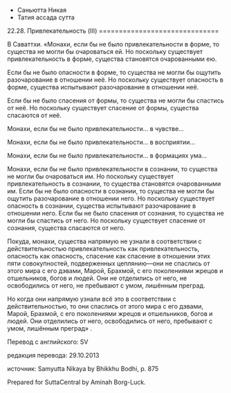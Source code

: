 









* Саньютта Никая
* Татия ассада сутта


22\.28\. Привлекательность \(III\)
\=\=\=\=\=\=\=\=\=\=\=\=\=\=\=\=\=\=\=\=\=\=\=\=\=\=\=\=\=\=



В Саваттхи\. «Монахи, если бы не было привлекательности в форме, то существа не могли бы очароваться ей\. Но поскольку существует привлекательность в форме, существа становятся очарованными ею\.


Если бы не было опасности в форме, то существа не могли бы ощутить разочарование в отношении неё\. Но поскольку существует опасность в форме, существа испытывают разочарование в отношении неё\.


Если бы не было спасения от формы, то существа не могли бы спастись от неё\. Но поскольку существует спасение от формы, существа спасаются от неё\.


Монахи, если бы не было привлекательности… в чувстве…


Монахи, если бы не было привлекательности… в восприятии…


Монахи, если бы не было привлекательности… в формациях ума…


Монахи, если бы не было привлекательности в сознании, то существа не могли бы очароваться им\. Но поскольку существует привлекательность в сознании, то существа становятся очарованными им\. Если бы не было опасности в сознании, то существа не могли бы ощутить разочарование в отношении него\. Но поскольку существует опасность в сознании, существа испытывают разочарование в отношении него\. Если бы не было спасения от сознания, то существа не могли бы спастись от него\. Но поскольку существует спасение от сознания, существа спасаются от него\.


Покуда, монахи, существа напрямую не узнали в соответствии с действительностью привлекательность как привлекательность, опасность как опасность, спасение как спасение в отношении этих пяти совокупностей, подверженных цеплянию—они не спаслись от этого мира с его дэвами, Марой, Брахмой, с его поколениями жрецов и отшельников, богов и людей\. Они не отделились от него, не освободились от него, не пребывают с умом, лишённым преград\.


Но когда они напрямую узнали всё это в соответствии с действительностью, то они спаслись от этого мира с его дэвами, Марой, Брахмой, с его поколениями жрецов и отшельников, богов и людей\. Они отделились от него, освободились от него, пребывают с умом, лишённым преград» \.



Перевод с английского: SV


редакция перевода: 29\.10\.2013


источник: Samyutta Nikaya by Bhikkhu Bodhi, p\. 875


Prepared for SuttaCentral by Aminah Borg\-Luck\.






